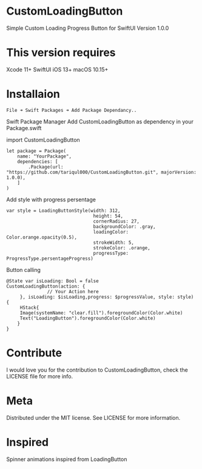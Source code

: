 # CustomLoadingButton

Simple Custom Loading Progress Button for SwiftUI
Version 1.0.0

# This version requires 
Xcode 11+
SwiftUI
iOS 13+
macOS 10.15+

# Installaion

```
File ➜ Swift Packages ➜ Add Package Dependancy..
```

Swift Package Manager
Add CustomLoadingButton as dependency in your Package.swift


import CustomLoadingButton

```
let package = Package(
    name: "YourPackage",
    dependencies: [
        .Package(url: "https://github.com/tariqul000/CustomLoadingButton.git", majorVersion: 1.0.0),
    ]
)
```


Add style with progress persentage 


```
var style = LoadingButtonStyle(width: 312,
                                height: 54,
                                cornerRadius: 27,
                                backgroundColor: .gray,
                                loadingColor: Color.orange.opacity(0.5),
                                strokeWidth: 5,
                                strokeColor: .orange,
                                progressType: ProgressType.persentageProgress)
```                           
                                

Button calling 

```
@State var isLoading: Bool = false
CustomLoadingButton(action: {
               // Your Action here
     }, isLoading: $isLoading,progress: $progressValue, style: style) {
     HStack{
     Image(systemName: "clear.fill").foregroundColor(Color.white)
     Text("LoadingButton").foregroundColor(Color.white)
    }
}
```

# Contribute
I would love you for the contribution to CustomLoadingButton, check the LICENSE file for more info.

# Meta
Distributed under the MIT license. See LICENSE for more information.

# Inspired
Spinner animations inspired from LoadingButton
